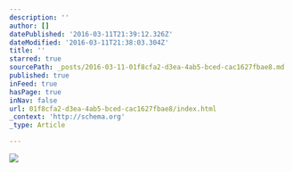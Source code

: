 ```yaml
---
description: ''
author: []
datePublished: '2016-03-11T21:39:12.326Z'
dateModified: '2016-03-11T21:38:03.304Z'
title: ''
starred: true
sourcePath: _posts/2016-03-11-01f8cfa2-d3ea-4ab5-bced-cac1627fbae8.md
published: true
inFeed: true
hasPage: true
inNav: false
url: 01f8cfa2-d3ea-4ab5-bced-cac1627fbae8/index.html
_context: 'http://schema.org'
_type: Article

---
```

![](https://the-grid-user-content.s3-us-west-2.amazonaws.com/0e432a70-990b-48a2-8c1a-6d28c84bc98d.png)